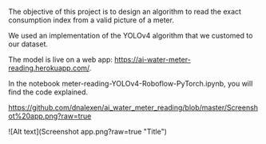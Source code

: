 The objective of this project is to design an algorithm to read the exact consumption index from a valid picture of a meter. 

We used an implementation of the YOLOv4 algorithm that we customed to our dataset.

The model is live on a web app: https://ai-water-meter-reading.herokuapp.com/.

In the notebook meter-reading-YOLOv4-Roboflow-PyTorch.ipynb, you will find the code explained.

https://github.com/dnalexen/ai_water_meter_reading/blob/master/Screenshot%20app.png?raw=true

![Alt text](Screenshot app.png?raw=true "Title")
